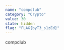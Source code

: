 ```yaml
---
name: "compclub"
category: "Crypto"
value: 30
state: hidden
flag: "FLAG{byT3_s1zEd}"
---
```


compclub
